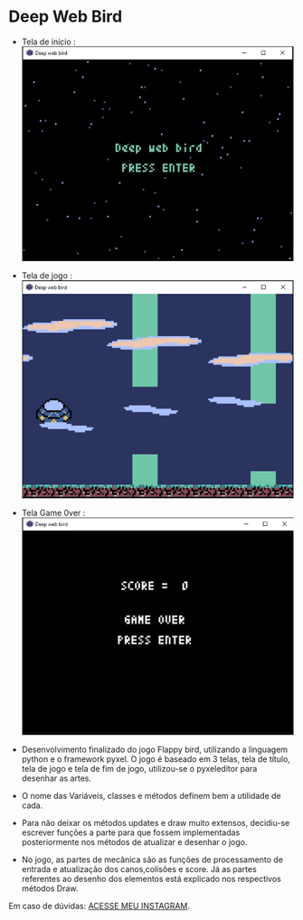 # Deep Web Bird

* Tela de início :
![Tela inicial](https://github.com/kvojps/Certainly-not-the-flappy-bird/blob/main/deepWebBirdV2/Telas%20de%20jogo/Tela_inicial.jpeg)
* Tela de jogo :
![Tela de jogo](https://github.com/kvojps/Certainly-not-the-flappy-bird/blob/main/deepWebBirdV2/Telas%20de%20jogo/Tela_jogo.jpeg)
* Tela Game 0ver :
![Tela final](https://github.com/kvojps/Certainly-not-the-flappy-bird/blob/main/deepWebBirdV2/Telas%20de%20jogo/Tela_final.jpeg)

* Desenvolvimento finalizado do jogo Flappy bird, utilizando a linguagem python e o framework pyxel. O jogo é baseado em 3 telas, tela de título, tela de jogo e tela de fim de jogo, utilizou-se o pyxeleditor para desenhar as artes. 

* O nome das Variáveis, classes e métodos definem bem a utilidade de cada.

* Para não deixar os métodos updates e draw muito extensos, decidiu-se escrever funções a parte para que fossem implementadas posteriormente nos métodos de atualizar e desenhar o jogo.

* No jogo, as partes de mecânica são as funções de processamento de entrada e atualização dos canos,colisões e score. Já as partes referentes ao desenho dos elementos está explicado nos respectivos métodos Draw.

Em caso de dúvidas: [ACESSE MEU INSTAGRAM](https://www.instagram.com/divers_tech/).

